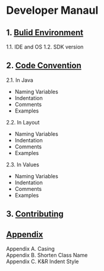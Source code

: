 # Developer Manaul

## 1. [Bulid Environment](https://github.com/Lee-Null/green-04/blob/master/Documetation/DeveloperManual/DevManual_1.Build_Environment.md)

1.1. IDE and OS
1.2. SDK version

## 2. [Code Convention](https://github.com/Lee-Null/green-04/blob/master/Documetation/DeveloperManual/DevManual_2.Code_Convention.md)

2.1. In Java  
- Naming Variables
- Indentation
- Comments
- Examples

2.2. In Layout  
- Naming Variables
- Indentation
- Comments
- Examples

2.3. In Values  
- Naming Variables
- Indentation
- Comments
- Examples

## 3. [Contributing](https://github.com/Lee-Null/green-04/blob/master/Documetation/DeveloperManual/DevManual_3.Contributing.md)

## [Appendix](https://github.com/Lee-Null/green-04/blob/master/Documetation/DeveloperManual/DevManual_Appendix.md)
Appendix A. Casing  
Appendix B. Shorten Class Name  
Appendix C. K&R Indent Style  
